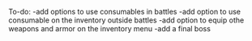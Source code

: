 To-do:
-add options to use consumables in battles
-add option to use consumable on the inventory outside battles
-add option to equip othe weapons and armor on the inventory menu
-add a final boss
